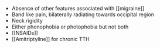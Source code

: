 - Absence of other features associated with [[migraine]]
- Band like pain, bilaterally radiating towards occipital region
- Neck rigidity 
- Either phonophobia or photophobia but not both 
- [[NSAIDs]] 
- [[Amitriptyline]] for chronic TTH